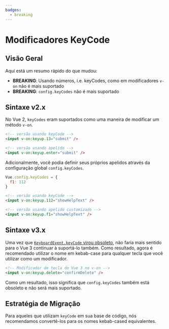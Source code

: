 ```yaml
---
badges:
  - breaking
---
```


# Modificadores KeyCode <MigrationBadges :badges="$frontmatter.badges" />

## Visão Geral

Aqui está um resumo rápido do que mudou:

- **BREAKING**: Usando números, i.e. keyCodes, como em modificadores `v-on` não é mais suportado
- **BREAKING**: `config.keyCodes` não é mais suportado

## Sintaxe v2.x

No Vue 2, `keyCodes` eram suportados como uma maneira de modificar um método `v-on`.

```html
<!-- versão usando keyCode -->
<input v-on:keyup.13="submit" />

<!-- versão usando apelido -->
<input v-on:keyup.enter="submit" />
```

Adicionalmente, você podia definir seus próprios apelidos através da configuração global `config.keyCodes`.

```js
Vue.config.keyCodes = {
  f1: 112
}
```

```html
<!-- versão usando keyCode -->
<input v-on:keyup.112="showHelpText" />

<!-- versão usando apelido customizado -->
<input v-on:keyup.f1="showHelpText" />
```

## Sintaxe v3.x

Uma vez que [`KeyboardEvent.keyCode` virou obsoleto](https://developer.mozilla.org/en-US/docs/Web/API/KeyboardEvent/keyCode), não faria mais sentido para o Vue 3 continuar à suportá-lo também. Como resultado, agora é recomendado utilizar o nome em kebab-case para qualquer tecla que você utilizar como um modificador.

```html
<!-- Modificador de tecla do Vue 3 no v-on -->
<input v-on:keyup.delete="confirmDelete" />
```

Como um resultado, isso significa que `config.keyCodes` também está obsoleto e não será mais suportado.

## Estratégia de Migração

Para aqueles que utilizam `keyCode` em sua base de código, nós recomendamos convertê-los para os nomes kebab-cased equivalentes.
